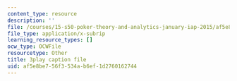 ```yaml
---
content_type: resource
description: ''
file: /courses/15-s50-poker-theory-and-analytics-january-iap-2015/af5e8be756f3534ab6ef1d2760162744_MnbQjpejZt4.vtt
file_type: application/x-subrip
learning_resource_types: []
ocw_type: OCWFile
resourcetype: Other
title: 3play caption file
uid: af5e8be7-56f3-534a-b6ef-1d2760162744
---
```

